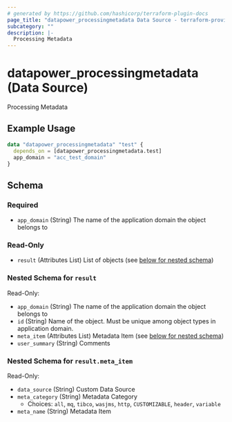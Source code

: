```yaml
---
# generated by https://github.com/hashicorp/terraform-plugin-docs
page_title: "datapower_processingmetadata Data Source - terraform-provider-datapower"
subcategory: ""
description: |-
  Processing Metadata
---
```


# datapower_processingmetadata (Data Source)

Processing Metadata

## Example Usage

```terraform
data "datapower_processingmetadata" "test" {
  depends_on = [datapower_processingmetadata.test]
  app_domain = "acc_test_domain"
}
```

<!-- schema generated by tfplugindocs -->
## Schema

### Required

- `app_domain` (String) The name of the application domain the object belongs to

### Read-Only

- `result` (Attributes List) List of objects (see [below for nested schema](#nestedatt--result))

<a id="nestedatt--result"></a>
### Nested Schema for `result`

Read-Only:

- `app_domain` (String) The name of the application domain the object belongs to
- `id` (String) Name of the object. Must be unique among object types in application domain.
- `meta_item` (Attributes List) Metadata Item (see [below for nested schema](#nestedatt--result--meta_item))
- `user_summary` (String) Comments

<a id="nestedatt--result--meta_item"></a>
### Nested Schema for `result.meta_item`

Read-Only:

- `data_source` (String) Custom Data Source
- `meta_category` (String) Metadata Category
  - Choices: `all`, `mq`, `tibco`, `wasjms`, `http`, `CUSTOMIZABLE`, `header`, `variable`
- `meta_name` (String) Metadata Item
